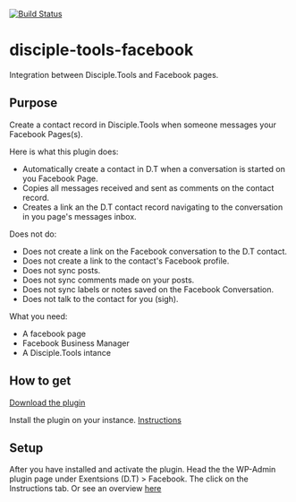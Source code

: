 [![Build Status](https://travis-ci.com/DiscipleTools/disciple-tools-facebook.svg?branch=master)](https://travis-ci.com/DiscipleTools/disciple-tools-facebook)

# disciple-tools-facebook
Integration between Disciple.Tools and Facebook pages.

## Purpose
Create a contact record in Disciple.Tools when someone messages your Facebook Pages(s).

Here is what this plugin does:
- Automatically create a contact in D.T when a conversation is started on you Facebook Page.
- Copies all messages received and sent as comments on the contact record.
- Creates a link an the D.T contact record navigating to the conversation in you page's messages inbox.

Does not do:
- Does not create a link on the Facebook conversation to the D.T contact.
- Does not create a link to the contact's Facebook profile.
- Does not sync posts.
- Does not sync comments made on your posts.
- Does not sync labels or notes saved on the Facebook Conversation.
- Does not talk to the contact for you (sigh).

What you need:
- A facebook page
- Facebook Business Manager
- A Disciple.Tools intance 


## How to get
[Download the plugin](https://github.com/DiscipleTools/disciple-tools-facebook/releases/latest/download/disciple-tools-facebook.zip)

Install the plugin on your instance. [Instructions](https://disciple.tools/user-docs/getting-started-info/admin/extensions-dt/plugins/)

## Setup
After you have installed and activate the plugin. Head the the WP-Admin plugin page under Exentsions (D.T) > Facebook. The click on the Instructions tab.
Or see an overview [here](https://github.com/DiscipleTools/disciple-tools-facebook/wiki)
